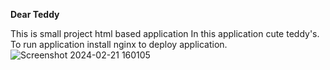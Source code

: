**Dear Teddy**

This is small  project 
html  based application
In this application cute teddy's. 
To run application install nginx to deploy application.
![Screenshot 2024-02-21 160105](https://github.com/vijayalakshmi1205/dear_teddy/assets/144942239/1976d8a4-06b0-4f79-8232-d8bf5b92d9bf)
